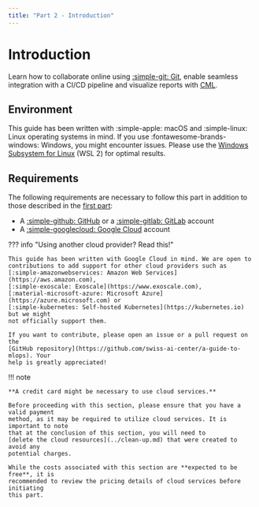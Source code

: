 ```yaml
---
title: "Part 2 - Introduction"
---
```


# Introduction

Learn how to collaborate online using [:simple-git: Git](../tools.md), enable
seamless integration with a CI/CD pipeline and visualize reports with
[CML](../tools.md).

## Environment

This guide has been written with :simple-apple: macOS and :simple-linux: Linux
operating systems in mind. If you use :fontawesome-brands-windows: Windows, you
might encounter issues. Please use the
[Windows Subsystem for Linux](https://learn.microsoft.com/en-us/windows/wsl/)
(WSL 2) for optimal results.

## Requirements

The following requirements are necessary to follow this part in addition to
those described in the
[first part](../part-1-local-training-and-model-evaluation/introduction.md#requirements):

- A [:simple-github: GitHub](https://github.com) or a
  [:simple-gitlab: GitLab](https://gitlab.com) account
- A [:simple-googlecloud: Google Cloud](https://cloud.google.com) account

??? info "Using another cloud provider? Read this!"

    This guide has been written with Google Cloud in mind. We are open to
    contributions to add support for other cloud providers such as
    [:simple-amazonwebservices: Amazon Web Services](https://aws.amazon.com),
    [:simple-exoscale: Exoscale](https://www.exoscale.com),
    [:material-microsoft-azure: Microsoft Azure](https://azure.microsoft.com) or
    [:simple-kubernetes: Self-hosted Kubernetes](https://kubernetes.io) but we might
    not officially support them.

    If you want to contribute, please open an issue or a pull request on the
    [GitHub repository](https://github.com/swiss-ai-center/a-guide-to-mlops). Your
    help is greatly appreciated!

!!! note

    **A credit card might be necessary to use cloud services.**

    Before proceeding with this section, please ensure that you have a valid payment
    method, as it may be required to utilize cloud services. It is important to note
    that at the conclusion of this section, you will need to
    [delete the cloud resources](../clean-up.md) that were created to avoid any
    potential charges.

    While the costs associated with this section are **expected to be free**, it is
    recommended to review the pricing details of cloud services before initiating
    this part.
